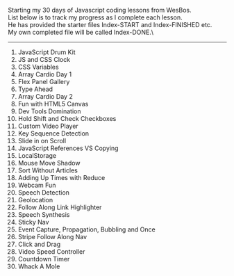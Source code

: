 Starting my 30 days of Javascript coding lessons from WesBos.\
List below is to track my progress as I complete each lesson.\
He has provided the starter files Index-START and Index-FINISHED etc.\
My own completed file will be called Index-DONE.\

-----------------------------

01. JavaScript Drum Kit
02. JS and CSS Clock
03. CSS Variables
04. Array Cardio Day 1
05. Flex Panel Gallery
06. Type Ahead
07. Array Cardio Day 2
08. Fun with HTML5 Canvas
09. Dev Tools Domination
10. Hold Shift and Check Checkboxes
11. Custom Video Player
12. Key Sequence Detection
13. Slide in on Scroll
14. JavaScript References VS Copying
15. LocalStorage
16. Mouse Move Shadow
17. Sort Without Articles
18. Adding Up Times with Reduce
19. Webcam Fun
20. Speech Detection
21. Geolocation
22. Follow Along Link Highlighter
23. Speech Synthesis
24. Sticky Nav
25. Event Capture, Propagation, Bubbling and Once
26. Stripe Follow Along Nav
27. Click and Drag
28. Video Speed Controller
29. Countdown Timer
30. Whack A Mole
